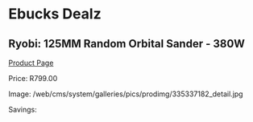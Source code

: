 
# Ebucks Dealz
## Ryobi: 125MM Random Orbital Sander - 380W
[Product Page](https://www.ebucks.com/web/shop/productSelected.do?prodId=335337182&catId=717342768)

Price: R799.00

Image: /web/cms/system/galleries/pics/prodimg/335337182_detail.jpg

Savings: 


	